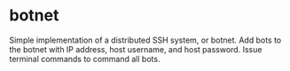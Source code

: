 # botnet
Simple implementation of a distributed SSH system, or botnet. Add bots to the botnet with IP address, host username, and host password. Issue terminal commands to command all bots.
